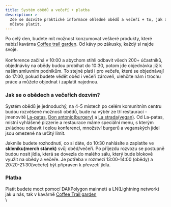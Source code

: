 ```yaml
---
title: Systém obědů a večeří + platba
description: >-
  Zde se dozvíte praktické informace ohledně obědů a večeří + to, jak a čím
  můžete platit.
---
```


Po celý den, budete mít možnost konzumovat veškeré produkty, které nabízí kavárna [Coffee trail garden](https://ethbrno.gwei.cz/misto-konani/kavarna-coffee-trail-garden). Od kávy po zákusky, každý si najde svoje.\
\
Konference začíná v 10:00 a abychom stihli odbavit všech 200+ účastníků, objednávky na obědy budou probíhat do 10:30, potom jde objednávka již k našim smluvním podnikům. To stejné platí i pro večeře, které se objednávají do 17:00, pokud budete vědět oběd i večeři zároveň, ulehčíte nám i trochu práce a můžete objednat i zaplatit najednou.

### Jak se o obědech a večeřích dozvím?

Systém obědů je jednoduchý, na 4-5 místech po celém komunitním centru budou rozvěšené možnosti obědů, bude na výběr ze tří restaurací - jmenovitě [La-patas](http://www.la-patas.cz/), [Don antonio(burgery)](https://www.donantonio.cz/burgery/) a [La strada(vegan)](http://food-delivery.cz/). Od La-patas, místní vyhlášené pizzerie a restaurace máme speciální menu, s kterým zvládnou odbavit i celou konferenci, množství burgerů a veganských jídel jsou omezené na určitý limit.

Jakmile budete rozhodnutí, co si dáte, do 10:30 nahlásíte a zaplatíte ve **skleníku(merch stánek)** svůj oběd/večeři. Po příjezdu rozvozu se postupně budou nosit jídla, která se dovezla do malého sálu, který bude blokově využit na obědy a večeře. Je potřeba v rozmezí 13:00-14:00 (obědy) a 20:20-21:30(večeře) být připraven k převzetí jídla.&#x20;

### Platba

Platit budete moct pomocí DAI(Polygon mainnet) a LN(Lightning network) jak u nás, tak v kavárně [Coffee Trail garden](https://ethbrno.gwei.cz/misto-konani/kavarna-coffee-trail-garden)\
\


##
